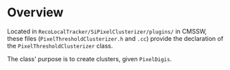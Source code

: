# Overview

Located in `RecoLocalTracker/SiPixelClusterizer/plugins/` in CMSSW, these files
(`PixelThresholdClusterizer.h` and `.cc`) provide the declaration of the 
`PixelThresholdClusterizer` class.

The class' purpose is to create clusters, given `PixelDigis`.
